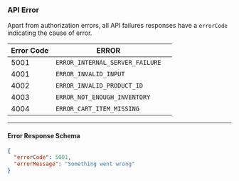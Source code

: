 


### API Error

Apart from authorization errors, all API failures responses have a `errorCode` indicating the cause of error.


| Error Code | ERROR                           |     |
|------------|---------------------------------|-----|
| 5001       | `ERROR_INTERNAL_SERVER_FAILURE` |     |
| 4001       | `ERROR_INVALID_INPUT`           |     |
| 4002       | `ERROR_INVALID_PRODUCT_ID`      |     |
| 4003       | `ERROR_NOT_ENOUGH_INVENTORY`    |     |
| 4004       | `ERROR_CART_ITEM_MISSING`       |     |


---


#### Error Response Schema
```json
{
  "errorCode": 5001,
  "errorMessage": "Something went wrong"
}
```